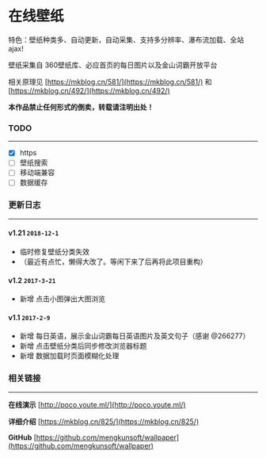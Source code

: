 在线壁纸
========
特色：壁纸种类多、自动更新，自动采集、支持多分辨率、瀑布流加载、全站 ajax!

壁纸采集自 360壁纸库、必应首页的每日图片以及金山词霸开放平台

相关原理见 [https://mkblog.cn/581/](https://mkblog.cn/581/)  和  [https://mkblog.cn/492/](https://mkblog.cn/492/)

**本作品禁止任何形式的倒卖，转载请注明出处！**

### TODO
-----
- [x] https
- [ ] 壁纸搜索
- [ ] 移动端兼容
- [ ] 数据缓存

### 更新日志
-----

#### v1.21 `2018-12-1`
- 临时修复壁纸分类失效
- （最近有点忙，懒得大改了。等闲下来了后再将此项目重构）

#### v1.2 `2017-3-21`
- 新增 点击小图弹出大图浏览

#### v1.1 `2017-2-9`
- 新增 每日英语，展示金山词霸每日英语图片及英文句子（感谢 @266277）
- 新增 点击壁纸分类后同步修改浏览器标题
- 新增 数据加载时页面模糊化处理

### 相关链接
-----

**在线演示** [http://poco.youte.ml/](http://poco.youte.ml/)

**详细介绍** [https://mkblog.cn/825/](https://mkblog.cn/825/)

**GitHub** [https://github.com/mengkunsoft/wallpaper](https://github.com/mengkunsoft/wallpaper)
